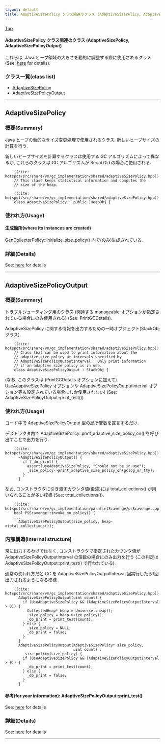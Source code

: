 ```yaml
---
layout: default
title: AdaptiveSizePolicy クラス関連のクラス (AdaptiveSizePolicy, AdaptiveSizePolicyOutput)
---
```

[Top](../index.html)

#### AdaptiveSizePolicy クラス関連のクラス (AdaptiveSizePolicy, AdaptiveSizePolicyOutput)

これらは, Java ヒープ領域の大きさを動的に調整する際に使用されるクラス (See: [here](no28916PbD.html) for details).


### クラス一覧(class list)

  * [AdaptiveSizePolicy](#no43HROl7s)
  * [AdaptiveSizePolicyOutput](#no5o6XFrSM)


---
## <a name="no43HROl7s" id="no43HROl7s">AdaptiveSizePolicy</a>

### 概要(Summary)
Java ヒープの動的なサイズ変更処理で使用されるクラス.
新しいヒープサイズの計算を行う.

新しいヒープサイズを計算するクラスは使用する GC アルゴリズムによって異なるが, 
これらのクラスは GC アルゴリズムが Serial Old の場合に使用される.


```
    ((cite: hotspot/src/share/vm/gc_implementation/shared/adaptiveSizePolicy.hpp))
    // This class keeps statistical information and computes the
    // size of the heap.
```


```
    ((cite: hotspot/src/share/vm/gc_implementation/shared/adaptiveSizePolicy.hpp))
    class AdaptiveSizePolicy : public CHeapObj {
```

### 使われ方(Usage)
#### 生成箇所(where its instances are created)
GenCollectorPolicy::initialize_size_policy() 内で(のみ)生成されている.




### 詳細(Details)
See: [here](../doxygen/classAdaptiveSizePolicy.html) for details

---
## <a name="no5o6XFrSM" id="no5o6XFrSM">AdaptiveSizePolicyOutput</a>

### 概要(Summary)
トラブルシューティング用のクラス (関連する manageable オプションが指定されている場合にのみ使用される)
(See: PrintGCDetails).

AdaptiveSizePolicy に関する情報を出力するための一時オブジェクト(StackObjクラス).

```
    ((cite: hotspot/src/share/vm/gc_implementation/shared/adaptiveSizePolicy.hpp))
    // Class that can be used to print information about the
    // adaptive size policy at intervals specified by
    // AdaptiveSizePolicyOutputInterval.  Only print information
    // if an adaptive size policy is in use.
    class AdaptiveSizePolicyOutput : StackObj {
```

(なお, このクラスは (PrintGCDetails オプションに加えて) 
UseAdaptiveSizePolicy オプションや AdaptiveSizePolicyOutputInterval オプション等も設定されている場合にしか使用されない)
(See: AdaptiveSizePolicyOutput::print_test())

### 使われ方(Usage)
コード中で AdaptiveSizePolicyOutput 型の局所変数を宣言するだけ.

デストラクタ内で AdaptiveSizePolicy::print_adaptive_size_policy_on() を呼び出すことで出力を行う.


```
    ((cite: hotspot/src/share/vm/gc_implementation/shared/adaptiveSizePolicy.hpp))
      ~AdaptiveSizePolicyOutput() {
        if (_do_print) {
          assert(UseAdaptiveSizePolicy, "Should not be in use");
          _size_policy->print_adaptive_size_policy_on(gclog_or_tty);
        }
      }
```

なお, コンストラクタに引き渡すカウンタ値(後述)には total_collections() が用いられることが多い模様 (See: total_collections()).

```
    ((cite: hotspot/src/share/vm/gc_implementation/parallelScavenge/psScavenge.cpp))
    bool PSScavenge::invoke_no_policy() {
    ...
      AdaptiveSizePolicyOutput(size_policy, heap->total_collections());
```

### 内部構造(Internal structure)
常に出力するわけではなく,
コンストラクタで指定されたカウンタ値が AdaptiveSizePolicyOutputInterval の倍数の場合にのみ出力を行う
(この判定は AdaptiveSizePolicyOutput::print_test() で行われている).

通常の使われ方だと GC を AdaptiveSizePolicyOutputInterval 回実行したら1回出力されるようになる模様.


```
    ((cite: hotspot/src/share/vm/gc_implementation/shared/adaptiveSizePolicy.hpp))
      AdaptiveSizePolicyOutput(uint count) {
        if (UseAdaptiveSizePolicy && (AdaptiveSizePolicyOutputInterval > 0)) {
          CollectedHeap* heap = Universe::heap();
          _size_policy = heap->size_policy();
          _do_print = print_test(count);
        } else {
          _size_policy = NULL;
          _do_print = false;
        }
      }
      AdaptiveSizePolicyOutput(AdaptiveSizePolicy* size_policy,
                               uint count) :
        _size_policy(size_policy) {
        if (UseAdaptiveSizePolicy && (AdaptiveSizePolicyOutputInterval > 0)) {
          _do_print = print_test(count);
        } else {
          _do_print = false;
        }
      }
```

#### 参考(for your information): AdaptiveSizePolicyOutput::print_test()
See: [here](no344Dib.html) for details



### 詳細(Details)
See: [here](../doxygen/classAdaptiveSizePolicyOutput.html) for details

---
